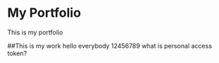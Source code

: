 # My Portfolio
This is my portfolio

##This is my work
hello everybody
12456789
what is personal access token?